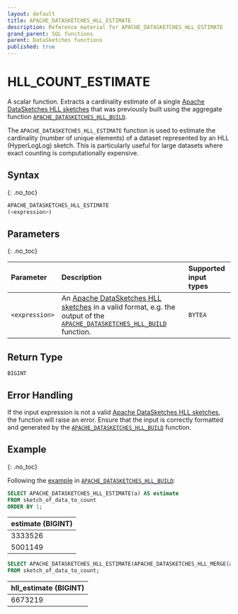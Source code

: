 ```yaml
---
layout: default
title: APACHE_DATASKETCHES_HLL_ESTIMATE
description: Reference material for APACHE_DATASKETCHES_HLL_ESTIMATE
grand_parent: SQL functions
parent: DataSketches functions
published: true
---
```


# HLL_COUNT_ESTIMATE

A scalar function.
Extracts a cardinality estimate of a
single [Apache DataSketches HLL sketches](https://datasketches.apache.org/docs/HLL/HLL.html) that was previously built
using the aggregate
function [`APACHE_DATASKETCHES_HLL_BUILD`](apache-datasketches-hll-build.md).

The `APACHE_DATASKETCHES_HLL_ESTIMATE` function is used to estimate the cardinality (number of unique elements) of a dataset represented by an HLL (HyperLogLog) sketch. This is particularly useful for large datasets where exact counting is computationally expensive.
## Syntax

{: .no_toc}

```sql
APACHE_DATASKETCHES_HLL_ESTIMATE
(<expression>)
```

## Parameters

{: .no_toc}

| Parameter      | Description                                                                                                                                                                                                      | Supported input types |
|:---------------|:-----------------------------------------------------------------------------------------------------------------------------------------------------------------------------------------------------------------|:----------------------|
| `<expression>` | An [Apache DataSketches HLL sketches](https://datasketches.apache.org/docs/HLL/HLL.html) in a valid format, e.g. the output of the [`APACHE_DATASKETCHES_HLL_BUILD`](apache-datasketches-hll-build.md) function. | `BYTEA`               |

## Return Type

`BIGINT`

## Error Handling

If the input expression is not a valid [Apache DataSketches HLL sketches](https://datasketches.apache.org/docs/HLL/HLL.html), the function will raise an error.
Ensure that the input is correctly formatted and generated by the [`APACHE_DATASKETCHES_HLL_BUILD`](apache-datasketches-hll-build.md) function.

## Example

{: .no_toc}

Following the [example](apache-datasketches-hll-build.md#example)
in [`APACHE_DATASKETCHES_HLL_BUILD`](apache-datasketches-hll-build.md):

```sql
SELECT APACHE_DATASKETCHES_HLL_ESTIMATE(a) AS estimate
FROM sketch_of_data_to_count
ORDER BY 1;
```

| estimate (BIGINT) |
|:------------------|
| 3333526           |
| 5001149           |

```sql
SELECT APACHE_DATASKETCHES_HLL_ESTIMATE(APACHE_DATASKETCHES_HLL_MERGE(a)) AS estimate
FROM sketch_of_data_to_count;
```

| hll_estimate (BIGINT) |
|:----------------------|
| 6673219               |
